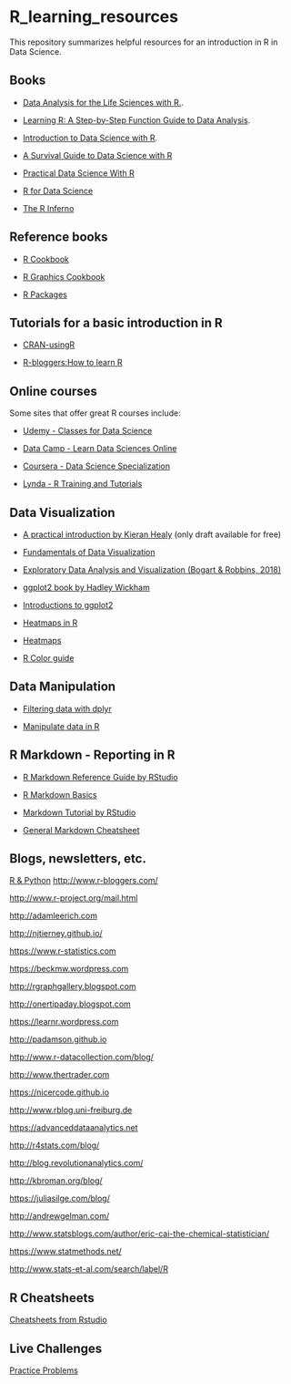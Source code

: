 R_learning_resources
==========
This repository summarizes helpful resources for an introduction in R in Data Science.

Books
----

- [Data Analysis for the Life Sciences with R.](https://leanpub.com/dataanalysisforthelifesciences).

- [Learning R: A Step-by-Step Function Guide to Data Analysis](https://www.amazon.com/Learning-R-Richard-Cotton/dp/1449357105/ref=dp_rm_title_1).

- [Introduction to Data Science with R](http://shop.oreilly.com/product/0636920034834.do).

- [A Survival Guide to Data Science with R](https://togaware.com/onepager/)

- [Practical Data Science With R](https://www.manning.com/books/practical-data-science-with-r)

- [R for Data Science](https://r4ds.had.co.nz/)

- [The R Inferno](http://www.burns-stat.com/pages/Tutor/R_inferno.pdf)

Reference books
----

- [R Cookbook](https://www.amazon.com/Cookbook-OReilly-Cookbooks-Paul-Teetor/dp/0596809158/ref=dp_rm_title_0)

- [R Graphics Cookbook](https://www.amazon.com/R-Graphics-Cookbook-Winston-Chang/dp/1449316956/ref=dp_rm_title_0)

- [R Packages](https://www.amazon.com/R-Packages-Hadley-Wickham/dp/1491910593/ref=dp_rm_title_3)

Tutorials for a basic introduction in R
----
- [CRAN-usingR](http://cran.r-project.org/doc/contrib/usingR.pdf)

- [R-bloggers:How to learn R](https://www.r-bloggers.com/how-to-learn-r-2/)

Online courses
----
Some sites that offer great R courses include:
- [Udemy - Classes for Data Science](https://www.udemy.com/collection/datascience/all-courses/)

- [Data Camp - Learn Data Sciences Online](https://www.datacamp.com/?tap_a=5644-dce66f&tap_s=10907-287229)

- [Coursera - Data Science Specialization](https://www.coursera.org/specializations/jhu-data-science)

- [Lynda - R Training and Tutorials](https://www.lynda.com/R-training-tutorials/1570-0.html)

Data Visualization
----
- [A practical introduction by Kieran Healy](http://socviz.co) (only draft available for free)

- [Fundamentals of Data Visualization](https://serialmentor.com/dataviz/index.html)

- [Exploratory Data Analysis and Visualization (Bogart & Robbins, 2018)](https://edav.info/index.html)

- [ggplot2 book by Hadley Wickham](https://github.com/hadley/ggplot2-book)

- [Introductions to ggplot2](http://www.r-bloggers.com/basic-introduction-to-ggplot2/)

- [Heatmaps in R](http://datascienceplus.com/building-heatmaps-in-r/)

- [Heatmaps](https://jcoliver.github.io/learn-r/006-heatmaps.html)

- [R Color guide](http://www.stat.columbia.edu/~tzheng/files/Rcolor.pdf)

Data Manipulation
----
- [Filtering data with dplyr](http://datascienceplus.com/data-manipulation-with-dplyr/)

- [Manipulate data in R](https://www.datacamp.com/courses/dplyr-data-manipulation-r-tutorial/?tap_a=5644-dce66f&tap_s=10907-287229)

R Markdown - Reporting in R
----
- [R Markdown Reference Guide by RStudio](https://www.rstudio.com/wp-content/uploads/2015/03/rmarkdown-reference.pdf)

- [R Markdown Basics](https://rmarkdown.rstudio.com/authoring_basics.html)

- [Markdown Tutorial by RStudio](https://rmarkdown.rstudio.com/lesson-1.html)

- [General Markdown Cheatsheet](https://github.com/adam-p/markdown-here/wiki/Markdown-Cheatsheet)

Blogs, newsletters, etc.
----
[R & Python](https://github.com/MangoTheCat/python-for-r-users-workshop)
http://www.r-bloggers.com/

http://www.r-project.org/mail.html

http://adamleerich.com

http://njtierney.github.io/

https://www.r-statistics.com

https://beckmw.wordpress.com

http://rgraphgallery.blogspot.com

http://onertipaday.blogspot.com

https://learnr.wordpress.com

http://padamson.github.io

http://www.r-datacollection.com/blog/

http://www.thertrader.com

https://nicercode.github.io

http://www.rblog.uni-freiburg.de

https://advanceddataanalytics.net

http://r4stats.com/blog/

http://blog.revolutionanalytics.com/

http://kbroman.org/blog/

https://juliasilge.com/blog/

http://andrewgelman.com/

http://www.statsblogs.com/author/eric-cai-the-chemical-statistician/

https://www.statmethods.net/

http://www.stats-et-al.com/search/label/R


R Cheatsheets
----
[Cheatsheets from Rstudio](https://www.rstudio.com/resources/cheatsheets/)


Live Challenges
----
[Practice Problems](https://datahack.analyticsvidhya.com/contest/all/)

